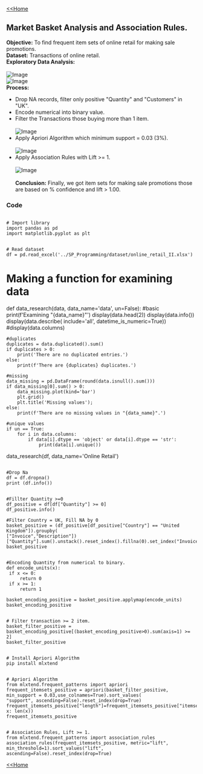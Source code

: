 [<<Home](https://pakkawatk.github.io/portfolio)<br />
## Market Basket Analysis and Association Rules.
**Objective:** To find frequent item sets of online retail for making sale promotions.<br />
**Dataset:** Transactions of online retail.<br />
**Exploratory Data Analysis:**<br /><br />
![Image](https://github.com/Pakkawatk/portfolio/blob/gh-pages/img/py_MBA1.PNG?raw=true)<br />
![Image](https://github.com/Pakkawatk/portfolio/blob/gh-pages/img/py_MBA2.PNG?raw=true)<br />
**Process:**<br />
  - Drop NA records, filter only positive "Quantity" and "Customers" in "UK".<br />
  - Encode numerical into binary value.<br />
  - Filter the Transactions those buying more than 1 item.<br /><br />
![Image](https://github.com/Pakkawatk/portfolio/blob/gh-pages/img/py_MBA3.PNG?raw=true)<br />
  - Apply Apriori Algorithm which minimum support = 0.03 (3%).<br /><br />
![Image](https://github.com/Pakkawatk/portfolio/blob/gh-pages/img/py_MBA4.PNG?raw=true)<br />
  - Apply Association Rules with Lift >= 1.<br /><br />
![Image](https://github.com/Pakkawatk/portfolio/blob/gh-pages/img/py_MBA5.PNG?raw=true)<br /><br />
**Conclusion:** Finally, we got item sets for making sale promotions those are based on % confidence and lift > 1.00.<br />

### Code

```

# Import library 
import pandas as pd
import matplotlib.pyplot as plt

```

```

# Read dataset 
df = pd.read_excel('../SP_Programming/dataset/online_retail_II.xlsx')

```

# Making a function for examining data
def data_research(data, data_name='data', un=False):
    #basic
    print(f'Examining "{data_name}"')
    display(data.head(2))
    display(data.info())
    display(data.describe( include='all', datetime_is_numeric=True))
    #display(data.columns)
    
    #duplicates
    duplicates = data.duplicated().sum()
    if duplicates > 0:
        print('There are no duplicated entries.')
    else:
        print(f'There are {duplicates} duplicates.')
        
    #missing
    data_missing = pd.DataFrame(round(data.isnull().sum()))
    if data_missing[0].sum() > 0:
        data_missing.plot(kind='bar')
        plt.grid()
        plt.title('Missing values');
    else:
        print(f'There are no missing values in "{data_name}".')
    
    #unique values
    if un == True:
        for i in data.columns:
            if data[i].dtype == 'object' or data[i].dtype == 'str':
                print(data[i].unique())
data_research(df, data_name='Online Retail')

```

#Drop Na
df = df.dropna() 
print (df.info())

```

```

#Fillter Quantity >=0
df_positive = df[df["Quantity"] >= 0] 
df_positive.info()

```

```
#Filter Country = UK, Fill NA by 0
basket_positive = (df_positive[df_positive["Country"] == "United Kingdom"]).groupby( 
["Invoice","Description"])["Quantity"].sum().unstack().reset_index().fillna(0).set_index("Invoice") 
basket_positive

```

```

#Encoding Quantity from numerical to binary.
def encode_units(x): 
 if x <= 0: 
     return 0 
 if x >= 1: 
     return 1 
 
basket_encoding_positive = basket_positive.applymap(encode_units) 
basket_encoding_positive

```

```

# Filter transaction >= 2 item.
basket_filter_positive = basket_encoding_positive[(basket_encoding_positive>0).sum(axis=1) >= 2] 
basket_filter_positive

```

```

# Install Apriori Algorithm
pip install mlxtend

```

```

# Apriori Algorithm
from mlxtend.frequent_patterns import apriori 
frequent_itemsets_positive = apriori(basket_filter_positive, min_support = 0.03,use_colnames=True).sort_values(
"support", ascending=False).reset_index(drop=True) 
frequent_itemsets_positive["length"]=frequent_itemsets_positive["itemsets"].apply(lambda x: len(x)) 
frequent_itemsets_positive

```

```

# Association Rules, Lift >= 1.
from mlxtend.frequent_patterns import association_rules 
association_rules(frequent_itemsets_positive, metric="lift", min_threshold=1).sort_values("lift", 
ascending=False).reset_index(drop=True)

```

[<<Home](https://pakkawatk.github.io/portfolio)<br />
